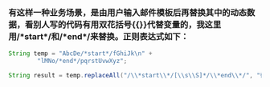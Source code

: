 ### 有这样一种业务场景，是由用户输入邮件模板后再替换其中的动态数据，看别人写的代码有用双花括号{{}}代替变量的，我这里用/\*start*/和/\*end*/来替换。正则表达式如下：
```java 
String temp = "AbcDe/*start*/fGhiJk\n" +
        "lMNo/*end*/pqrstUvwXyz";

String result = temp.replaceAll("/\\*start\\*/[\\s\\S]*/\\*end\\*/", "替换后内容");
```

